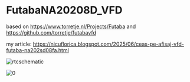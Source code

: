 # FutabaNA20208D_VFD
based on https://www.torretje.nl/Projects/Futaba and https://github.com/torretje/futabavfd

my article: https://nicuflorica.blogspot.com/2025/06/ceas-pe-afisaj-vfd-futaba-na202sd08fa.html

![rtcschematic](https://blogger.googleusercontent.com/img/b/R29vZ2xl/AVvXsEjFLe54I490rMpuKICjeWrPu56l9GD_xVGOAM6qbT5PSkzAldodR5Qe5riAAcYZDKr7o8fpfl4SltdMdAZLXXAv-NAddYNKp6wgEKRQg6-3GYrIYG5pd8np-vEbvIZQ5nAIBLT3v-2PNGYXe1GH_foYZh1GGJ4nfkjec_YT3t0QgV52hbMsPAVd41qv-tbc/s320/RTC_clock_NA202SD08FA_VFD_Arduino_schematic.png)

![0](https://blogger.googleusercontent.com/img/b/R29vZ2xl/AVvXsEhStV9ud1UeSAhoTPWG_edI8C3P9e-OYhvnM9qcq4yZB4ox_7Rkc8glwxfT9ZkQiKzck00U89aDvSFFQDHTCcCAGgIMNd8MII_PHgQG_kVOzQ-rBZUiljwxIjCfwilHH3VQcojAjbGUqh1rjuzRDESczy2tqGn-Ey2Zvb6qGZeqSY8IHOc9pvqtlNXb4IVb/w200-h150/FutabaVFD_06.jpg)

